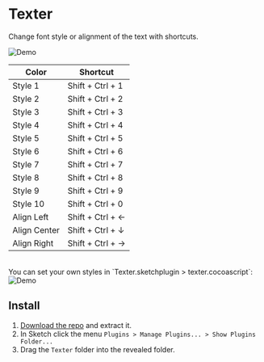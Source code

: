 # Texter

Change font style or alignment of the text with shortcuts.

<img src="https://github.com/arsfeshchenko/Texter/blob/master/Demo/demo.gif" alt="Demo" />

Color | Shortcut
------------ | -------------
Style 1 | Shift + Ctrl + 1
Style 2 | Shift + Ctrl + 2
Style 3 | Shift + Ctrl + 3
Style 4 | Shift + Ctrl + 4
Style 5 | Shift + Ctrl + 5
Style 6 | Shift + Ctrl + 6
Style 7 | Shift + Ctrl + 7
Style 8 | Shift + Ctrl + 8
Style 9 | Shift + Ctrl + 9
Style 10 | Shift + Ctrl + 0
Align Left | Shift + Ctrl + ←
Align Center | Shift + Ctrl + ↓
Align Right | Shift + Ctrl + →


<br>
You can set your own styles in `Texter.sketchplugin > texter.cocoascript`:
<br>
<img src="https://github.com/arsfeshchenko/Texter/blob/master/Demo/styles.png" alt="Demo" />


## Install

1. [Download the repo](https://github.com/arsfeshchenko/Texter/archive/master.zip) and extract it.
2. In Sketch click the menu `Plugins > Manage Plugins... > Show Plugins Folder...`
3. Drag the `Texter` folder into the revealed folder.

